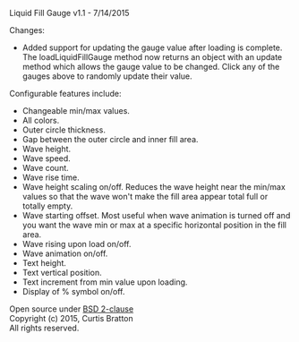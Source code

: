 Liquid Fill Gauge v1.1 - 7/14/2015

Changes:

* Added support for updating the gauge value after loading is complete. The loadLiquidFillGauge method now returns an object with an update method which allows the gauge value to be changed. Click any of the gauges above to randomly update their value.

Configurable features include:

* Changeable min/max values.
* All colors.
* Outer circle thickness.
* Gap between the outer circle and inner fill area.
* Wave height.
* Wave speed.
* Wave count.
* Wave rise time.
* Wave height scaling on/off. Reduces the wave height near the min/max values so that the wave won't make the fill area appear total full or totally empty.
* Wave starting offset. Most useful when wave animation is turned off and you want the wave min or max at a specific horizontal position in the fill area.
* Wave rising upon load on/off.
* Wave animation on/off.
* Text height.
* Text vertical position.
* Text increment from min value upon loading.
* Display of % symbol on/off.

Open source under [BSD 2-clause](http://choosealicense.com/licenses/bsd-2-clause/)  
Copyright (c) 2015, Curtis Bratton  
All rights reserved.